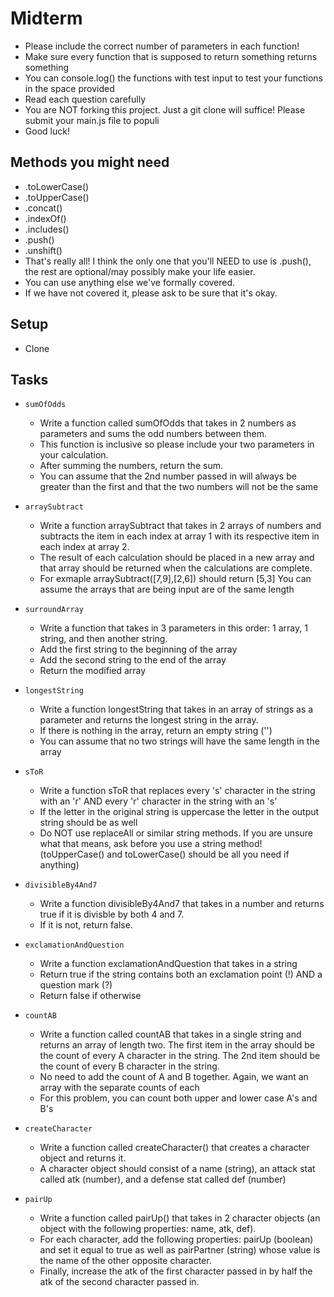 # Midterm

* Please include the correct number of parameters in each function!
* Make sure every function that is supposed to return something returns something
* You can console.log() the functions with test input to test your functions in the space provided
* Read each question carefully
* You are NOT forking this project.  Just a git clone will suffice!  Please submit your main.js file to populi
* Good luck!

## Methods you might need
* .toLowerCase()
* .toUpperCase()
* .concat()
* .indexOf()
* .includes()
* .push()
* .unshift()
* That's really all!  I think the only one that you'll NEED to use is .push(), the rest are optional/may possibly make your life easier.  
* You can use anything else we've formally covered.
* If we have not covered it, please ask to be sure that it's okay.

## Setup

* Clone

## Tasks

* `sumOfOdds`
  * Write a function called sumOfOdds that takes in 2 numbers as parameters and sums the odd numbers between them.
  * This function is inclusive so please include your two parameters in your calculation.
  * After summing the numbers, return the sum.
  * You can assume that the 2nd number passed in will always be greater than the first and that the two numbers will not be the same

* `arraySubtract`
  * Write a function arraySubtract that takes in 2 arrays of numbers and subtracts the item in each index at array 1 with its respective item in each index at array 2.
  * The result of each calculation should be placed in a new array and that array should be returned when the calculations are complete.
  * For exmaple arraySubtract([7,9],[2,6]) should return [5,3]
You can assume the arrays that are being input are of the same length

* `surroundArray`
  * Write a function that takes in 3 parameters in this order: 1 array, 1 string, and then another string.
  * Add the first string to the beginning of the array
  * Add the second string to the end of the array
  * Return the modified array

* `longestString`
  * Write a function longestString that takes in an array of strings as a parameter and returns the longest string in the array.
  * If there is nothing in the array, return an empty string ('')
  * You can assume that no two strings will have the same length in the array

* `sToR`
  * Write a function sToR that replaces every 's' character in the string with an 'r' AND every 'r' character in the string with an 's'
  * If the letter in the original string is uppercase the letter in the output string should be as well
  * Do NOT use replaceAll or similar string methods.  If you are unsure what that means, ask before you use a string method!  (toUpperCase() and toLowerCase() should be all you need if anything)

* `divisibleBy4And7`
  * Write a function divisibleBy4And7 that takes in a number and returns true if it is divisble by both 4 and 7.
  * If it is not, return false.

* `exclamationAndQuestion`
  * Write a function exclamationAndQuestion that takes in a string
  * Return true if the string contains both an exclamation point (!) AND a question mark (?)
  * Return false if otherwise

* `countAB`
  * Write a function called countAB that takes in a single string and returns an array of length two.  The first item in the array should be the count of every A character in the string.  The 2nd item should be the count of every B character in the string.  
  * No need to add the count of A and B together.  Again, we want an array with the separate counts of each
  * For this problem, you can count both upper and lower case A's and B's

* `createCharacter`
  * Write a function called createCharacter() that creates a character object and returns it.  
  * A character object should consist of a name (string), an attack stat called atk (number), and a defense stat called def (number)

* `pairUp`
  * Write a function called pairUp() that takes in 2 character objects (an object with the following properties: name, atk, def). 
  * For each character, add the following properties: pairUp (boolean) and set it equal to true as well as pairPartner (string) whose value is the name of the other opposite character.  
  * Finally, increase the atk of the first character passed in by half the atk of the second character passed in. 

